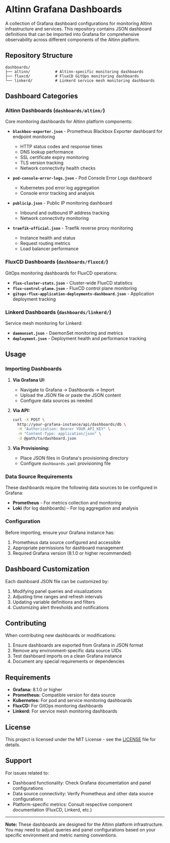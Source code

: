 # Altinn Grafana Dashboards

A collection of Grafana dashboard configurations for monitoring Altinn infrastructure and services. This repository contains JSON dashboard definitions that can be imported into Grafana for comprehensive observability across different components of the Altinn platform.

## Repository Structure

```
dashboards/
├── altinn/           # Altinn-specific monitoring dashboards
├── fluxcd/           # FluxCD GitOps monitoring dashboards
└── linkerd/          # Linkerd service mesh monitoring dashboards
```

## Dashboard Categories

### Altinn Dashboards (`dashboards/altinn/`)

Core monitoring dashboards for Altinn platform components:

- **`blackbox-exporter.json`** - Prometheus Blackbox Exporter dashboard for endpoint monitoring
  - HTTP status codes and response times
  - DNS lookup performance
  - SSL certificate expiry monitoring
  - TLS version tracking
  - Network connectivity health checks

- **`pod-console-error-logs.json`** - Pod Console Error Logs dashboard
  - Kubernetes pod error log aggregation
  - Console error tracking and analysis

- **`publicip.json`** - Public IP monitoring dashboard
  - Inbound and outbound IP address tracking
  - Network connectivity monitoring

- **`traefik-official.json`** - Traefik reverse proxy monitoring
  - Instance health and status
  - Request routing metrics
  - Load balancer performance

### FluxCD Dashboards (`dashboards/fluxcd/`)

GitOps monitoring dashboards for FluxCD operations:

- **`flux-cluster-stats.json`** - Cluster-wide FluxCD statistics
- **`flux-control-plane.json`** - FluxCD control plane monitoring
- **`gitops-flux-application-deployments-dashboard.json`** - Application deployment tracking

### Linkerd Dashboards (`dashboards/linkerd/`)

Service mesh monitoring for Linkerd:

- **`daemonset.json`** - DaemonSet monitoring and metrics
- **`deployment.json`** - Deployment health and performance tracking

## Usage

### Importing Dashboards

1. **Via Grafana UI:**
   - Navigate to Grafana → Dashboards → Import
   - Upload the JSON file or paste the JSON content
   - Configure data sources as needed

2. **Via API:**
   ```bash
   curl -X POST \
     http://your-grafana-instance/api/dashboards/db \
     -H "Authorization: Bearer YOUR_API_KEY" \
     -H "Content-Type: application/json" \
     -d @path/to/dashboard.json
   ```

3. **Via Provisioning:**
   - Place JSON files in Grafana's provisioning directory
   - Configure `dashboards.yaml` provisioning file

### Data Source Requirements

These dashboards require the following data sources to be configured in Grafana:

- **Prometheus** - For metrics collection and monitoring
- **Loki** (for log dashboards) - For log aggregation and analysis

### Configuration

Before importing, ensure your Grafana instance has:

1. Prometheus data source configured and accessible
2. Appropriate permissions for dashboard management
3. Required Grafana version (8.1.0 or higher recommended)

## Dashboard Customization

Each dashboard JSON file can be customized by:

1. Modifying panel queries and visualizations
2. Adjusting time ranges and refresh intervals
3. Updating variable definitions and filters
4. Customizing alert thresholds and notifications

## Contributing

When contributing new dashboards or modifications:

1. Ensure dashboards are exported from Grafana in JSON format
2. Remove any environment-specific data source UIDs
3. Test dashboard imports on a clean Grafana instance
4. Document any special requirements or dependencies

## Requirements

- **Grafana:** 8.1.0 or higher
- **Prometheus:** Compatible version for data source
- **Kubernetes:** For pod and service monitoring dashboards
- **FluxCD:** For GitOps monitoring dashboards
- **Linkerd:** For service mesh monitoring dashboards

## License

This project is licensed under the MIT License - see the [LICENSE](LICENSE) file for details.

## Support

For issues related to:
- Dashboard functionality: Check Grafana documentation and panel configurations
- Data source connectivity: Verify Prometheus and other data source configurations
- Platform-specific metrics: Consult respective component documentation (FluxCD, Linkerd, etc.)

---

**Note:** These dashboards are designed for the Altinn platform infrastructure. You may need to adjust queries and panel configurations based on your specific environment and metric naming conventions.